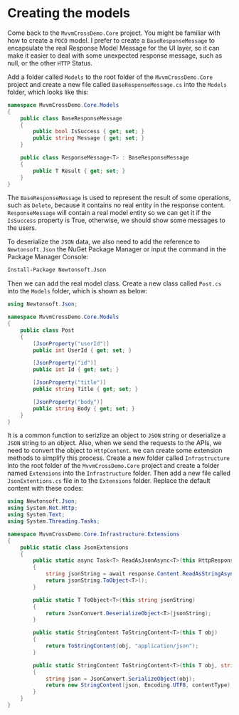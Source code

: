 # Creating the models

Come back to the `MvvmCrossDemo.Core` project. You might be familiar with how to create a `POCO` model. I prefer to create a `BaseResponseMessage` to encapsulate the real Response Model Message for the UI layer, so it can make it easier to deal with some unexpected response message, such as null, or the other `HTTP` Status.

Add a folder called `Models` to the root folder of the `MvvmCrossDemo.Core` project and create a new file called `BaseResponseMessage.cs` into the `Models` folder, which looks like this:

```csharp
namespace MvvmCrossDemo.Core.Models
{
    public class BaseResponseMessage
    {
        public bool IsSuccess { get; set; }
        public string Message { get; set; }
    }

    public class ResponseMessage<T> : BaseResponseMessage
    {
        public T Result { get; set; }
    }
}
```

The `BaseResponseMessage` is used to represent the result of some operations, such as `Delete`, because it contains no real entity in the response content. `ResponseMessage` will contain a real model entity so we can get it if the `IsSuccess` property is True, otherwise, we should show some messages to the users.

To deserialize the `JSON` data, we also need to add the reference to `Newtonsoft.Json` the NuGet Package Manager or input the command in the Package Manager Console:

```bash
Install-Package Newtonsoft.Json
```

Then we can add the real model class. Create a new class called `Post.cs` into the `Models` folder, which is shown as below:

```csharp
using Newtonsoft.Json;

namespace MvvmCrossDemo.Core.Models
{
    public class Post
    {
        [JsonProperty("userId")]
        public int UserId { get; set; }

        [JsonProperty("id")]
        public int Id { get; set; }

        [JsonProperty("title")]
        public string Title { get; set; }

        [JsonProperty("body")]
        public string Body { get; set; }
    }
}
```

It is a common function to serizlize an object to `JSON` string or deserialize a `JSON` string to an object. Also, when we send the requests to the APIs, we need to convert the object to `HttpContent`. we can create some extension methods to simplify this process. Create a new folder called `Infrastructure` into the root folder of the `MvvmCrossDemo.Core` project and create a folder named `Extensions` into the `Infrastructure` folder. Then add a new file called `JsonExtentions.cs` file in to the `Extensions` folder. Replace the default content with these codes:

```csharp
using Newtonsoft.Json;
using System.Net.Http;
using System.Text;
using System.Threading.Tasks;

namespace MvvmCrossDemo.Core.Infrastructure.Extensions
{
    public static class JsonExtensions
    {
        public static async Task<T> ReadAsJsonAsync<T>(this HttpResponseMessage response)
        {
            string jsonString = await response.Content.ReadAsStringAsync();
            return jsonString.ToObject<T>();
        }

        public static T ToObject<T>(this string jsonString)
        {
            return JsonConvert.DeserializeObject<T>(jsonString);
        }

        public static StringContent ToStringContent<T>(this T obj)
        {
            return ToStringContent(obj, "application/json");
        }

        public static StringContent ToStringContent<T>(this T obj, string contentType)
        {
            string json = JsonConvert.SerializeObject(obj);
            return new StringContent(json, Encoding.UTF8, contentType);
        }
    }
}

```

